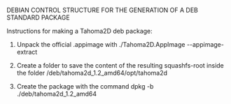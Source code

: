 DEBIAN CONTROL STRUCTURE FOR THE GENERATION OF A DEB STANDARD PACKAGE

Instructions for making a Tahoma2D deb package:

1) Unpack the official .appimage with ./Tahoma2D.AppImage --appimage-extract

2) Create a folder to save the content of the resulting squashfs-root inside the folder /deb/tahoma2d_1.2_amd64/opt/tahoma2d

3) Create the package with the command dpkg -b ./deb/tahoma2d_1.2_amd64 
